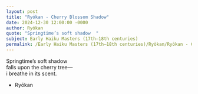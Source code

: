 ```yaml
---
layout: post
title: "Ryōkan - Cherry Blossom Shadow"
date: 2024-12-30 12:00:00 -0000
author: Ryōkan
quote: "Springtime’s soft shadow  "
subject: Early Haiku Masters (17th–18th centuries)
permalink: /Early Haiku Masters (17th–18th centuries)/Ryōkan/Ryōkan - Cherry Blossom Shadow
---
```


Springtime’s soft shadow  
falls upon the cherry tree—  
i breathe in its scent.

- Ryōkan

